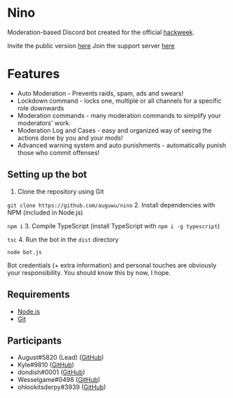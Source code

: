 # Nino

Moderation-based Discord bot created for the official [hackweek](https://discord.gg/hackweek).

Invite the public version [here](https://discordapp.com/oauth2/authorize?client_id=531613242473054229&scope=bot)
Join the support server [here](https://discord.gg/7TtMP2n)

# Features
* Auto Moderation - Prevents raids, spam, ads and swears!
* Lockdown command - locks one, multiple or all channels for a specific role downwards
* Moderation commands - many moderation commands to simplify your moderators' work.
* Moderation Log and Cases - easy and organized way of seeing the actions done by you and your mods! 
* Advanced warning system and auto punishments - automatically punish those who commit offenses!

## Setting up the bot

1. Clone the repository using Git

  ``git clone https://github.com/auguwu/nino``
2. Install dependencies with NPM (included in Node.js)

  ``npm i``
3. Compile TypeScript (install TypeScript with ``npm i -g typescript``)

  ``tsc``
4. Run the bot in the `dist` directory

  ``node bot.js``

Bot credentials (+ extra information) and personal touches are obviously your responsibility. You should know this by now, I hope.

## Requirements

* [Node.js](https://nodejs.org)
* [Git](https://git-scm.com)

## Participants

* August#5820 (Lead) ([GitHub](https://github.com/auguwu))
* Kyle#9810 ([GitHub](https://github.com/dvhe))
* dondish#0001 ([GitHub](https://github.com/dondish))
* Wesselgame#0498 ([GitHub](https://github.com/PassTheWessel))
* ohlookitsderpy#3939 ([GitHub](https://github.com/ohlookitsderpy))
